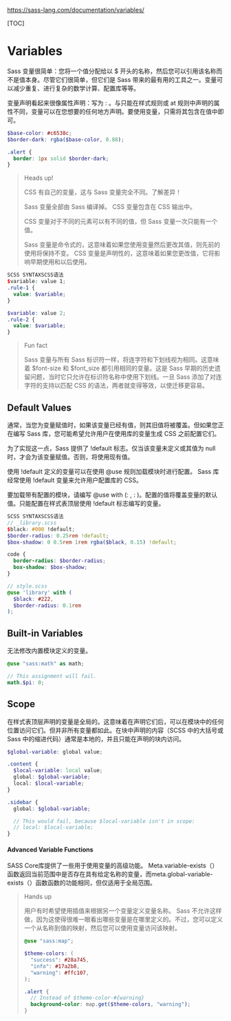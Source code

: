 https://sass-lang.com/documentation/variables/

[TOC]

# Variables

Sass 变量很简单：您将一个值分配给以 $ 开头的名称，然后您可以引用该名称而不是值本身。尽管它们很简单，但它们是 Sass 带来的最有用的工具之一。变量可以减少重复、进行复杂的数学计算、配置库等等。

变量声明看起来很像属性声明：写为 <variable>: <expression>。与只能在样式规则或 at 规则中声明的属性不同，变量可以在您想要的任何地方声明。要使用变量，只需将其包含在值中即可。

```scss
$base-color: #c6538c;
$border-dark: rgba($base-color, 0.88);

.alert {
  border: 1px solid $border-dark;
}
```

>  Heads up!
>
> CSS 有自己的变量，这与 Sass 变量完全不同。了解差异！
>
> Sass 变量全部由 Sass 编译掉。 CSS 变量包含在 CSS 输出中。
>
> CSS 变量对于不同的元素可以有不同的值，但 Sass 变量一次只能有一个值。
>
> Sass 变量是命令式的，这意味着如果您使用变量然后更改其值，则先前的使用将保持不变。 CSS 变量是声明性的，这意味着如果您更改值，它将影响早期使用和以后使用。

```scss
SCSS SYNTAXSCSS语法
$variable: value 1;
.rule-1 {
  value: $variable;
}

$variable: value 2;
.rule-2 {
  value: $variable;
}
```

> Fun fact
>
> Sass 变量与所有 Sass 标识符一样，将连字符和下划线视为相同。这意味着 $font-size 和 $font_size 都引用相同的变量。这是 Sass 早期的历史遗留问题，当时它只允许在标识符名称中使用下划线。一旦 Sass 添加了对连字符的支持以匹配 CSS 的语法，两者就变得等效，以使迁移更容易。



## Default Values

通常，当您为变量赋值时，如果该变量已经有值，则其旧值将被覆盖。但如果您正在编写 Sass 库，您可能希望允许用户在使用库的变量生成 CSS 之前配置它们。

为了实现这一点，Sass 提供了 !default 标志。仅当该变量未定义或其值为 null 时，才会为该变量赋值。否则，将使用现有值。

使用 !default 定义的变量可以在使用 @use 规则加载模块时进行配置。 Sass 库经常使用 !default 变量来允许用户配置库的 CSS。

要加载带有配置的模块，请编写 @use <url> with (<variable>: <value>, <variable>: <value>)。配置的值将覆盖变量的默认值。只能配置在样式表顶层使用 !default 标志编写的变量。

```scss
SCSS SYNTAXSCSS语法
// _library.scss
$black: #000 !default;
$border-radius: 0.25rem !default;
$box-shadow: 0 0.5rem 1rem rgba($black, 0.15) !default;

code {
  border-radius: $border-radius;
  box-shadow: $box-shadow;
}
```

```scss
// style.scss
@use 'library' with (
  $black: #222,
  $border-radius: 0.1rem
);
```



## Built-in Variables

无法修改内置模块定义的变量。

```scss
@use "sass:math" as math;

// This assignment will fail.
math.$pi: 0;
```



## Scope

在样式表顶层声明的变量是全局的。这意味着在声明它们后，可以在模块中的任何位置访问它们。但并非所有变量都如此。在块中声明的内容（SCSS 中的大括号或 Sass 中的缩进代码）通常是本地的，并且只能在声明的块内访问。

```scss
$global-variable: global value;

.content {
  $local-variable: local value;
  global: $global-variable;
  local: $local-variable;
}

.sidebar {
  global: $global-variable;

  // This would fail, because $local-variable isn't in scope:
  // local: $local-variable;
}
```



#### Advanced Variable Functions

SASS Core库提供了一些用于使用变量的高级功能。 Meta.variable-exists（）函数返回当前范围中是否存在具有给定名称的变量，而meta.global-variable-exists（）函数函数的功能相同，但仅适用于全局范围。

> Hands up
>
> 用户有时希望使用插值来根据另一个变量定义变量名称。 Sass 不允许这样做，因为这使得很难一眼看出哪些变量是在哪里定义的。不过，您可以定义一个从名称到值的映射，然后您可以使用变量访问该映射。
>
> ```scss
> @use "sass:map";
> 
> $theme-colors: (
>   "success": #28a745,
>   "info": #17a2b8,
>   "warning": #ffc107,
> );
> 
> .alert {
>   // Instead of $theme-color-#{warning}
>   background-color: map.get($theme-colors, "warning");
> }
> ```



